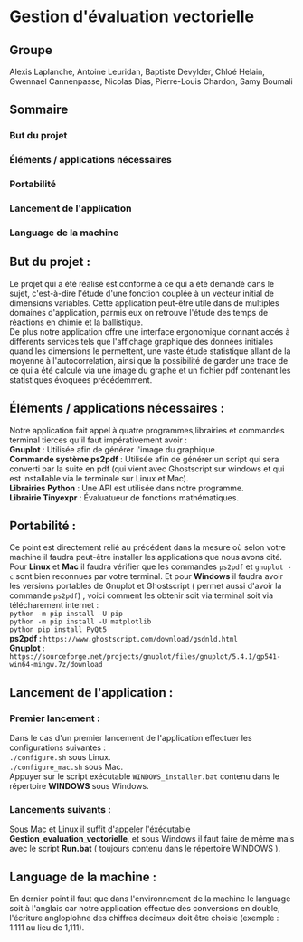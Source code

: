 # Gestion d'évaluation vectorielle

<h2>Groupe</h2>
Alexis Laplanche, Antoine Leuridan, Baptiste Devylder, Chloé Helain, Gwennael Cannenpasse, Nicolas Dias, 
Pierre-Louis Chardon, Samy Boumali

## Sommaire
### But du projet
### Éléments / applications nécessaires
### Portabilité
### Lancement de l'application
### Language de la machine

## But du projet :
Le projet qui a été réalisé est conforme à ce qui a été demandé dans le sujet, c'est-à-dire l'étude d'une fonction 
couplée à un vecteur initial de dimensions variables. Cette application peut-être utile dans de multiples domaines 
d'application, parmis eux on retrouve l'étude des temps de réactions en chimie et la ballistique.<br />
De plus notre application offre une interface ergonomique donnant accés à différents services tels que l'affichage 
graphique des données initiales quand les dimensions le permettent, une vaste étude statistique allant de la moyenne à
l'autocorrelation, ainsi que la possibilité de garder une trace de ce qui a été calculé via une image du graphe et
un fichier pdf contenant les statistiques évoquées précédemment. 

## Éléments / applications nécessaires :
Notre application fait appel à quatre programmes,librairies et commandes terminal tierces qu'il faut impérativement 
avoir :<br />
<b>Gnuplot</b> : Utilisée afin de générer l'image du graphique. <br />
<b>Commande système ps2pdf</b> : Utilisée afin de générer un script qui sera converti par la suite en pdf
(qui vient avec Ghostscript sur windows et qui est installable via le terminale sur Linux et Mac). <br />
<b>Librairies Python</b> : Une API est utilisée dans notre programme.<br />
<b>Librairie Tinyexpr</b> : Évaluatueur de fonctions mathématiques.<br />


## Portabilité :
Ce point est directement relié au précédent dans la mesure où selon votre machine il faudra peut-être installer les
applications que nous avons cité.<br />
Pour <b>Linux</b> et <b>Mac</b> il faudra vérifier que les commandes `ps2pdf` et `gnuplot -c` sont bien reconnues par
votre terminal. Et pour <b>Windows</b> il faudra avoir les versions portables de Gnuplot et Ghostscript ( permet aussi
d'avoir la commande `ps2pdf`) , voici comment les obtenir soit via terminal soit via télécharement internet : <br />
`python -m pip install -U pip`<br />
`python -m pip install -U matplotlib`<br />
`python pip install PyQt5`<br />
<b>ps2pdf : </b> `https://www.ghostscript.com/download/gsdnld.html` <br />
<b>Gnuplot : </b> `https://sourceforge.net/projects/gnuplot/files/gnuplot/5.4.1/gp541-win64-mingw.7z/download` <br />


## Lancement de l'application :
### Premier lancement :
Dans le cas d'un premier lancement de l'application effectuer les configurations suivantes :<br />
`./configure.sh` sous Linux. <br />
`./configure_mac.sh` sous Mac. <br />
Appuyer sur le script exécutable `WINDOWS_installer.bat` contenu dans le répertoire <b>WINDOWS</b> sous Windows.<br />
### Lancements suivants : 
Sous Mac et Linux il suffit d'appeler l'éxécutable <b>Gestion_evaluation_vectorielle</b>, et sous Windows il faut faire
de  même mais avec le script <b>Run.bat</b> ( toujours contenu dans le répertoire WINDOWS ).
## Language de la machine :
En dernier point il faut que dans l'environnement de la machine le language soit à l'anglais car notre application effectue des conversions en double, l'écriture angloplohne des chiffres décimaux doit être choisie (exemple : 1.111 au lieu de 1,111).
    
